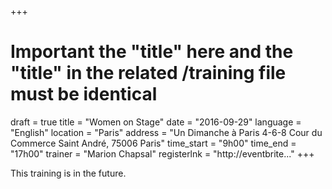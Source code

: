 +++
# Important the "title" here and the "title" in the related /training file must be identical 
draft		= true
title		= "Women on Stage"
date		= "2016-09-29"
language	= "English"
location 	= "Paris"
address		= "Un Dimanche à Paris 4-6-8 Cour du Commerce Saint André, 75006 Paris"
time_start	= "9h00"
time_end	= "17h00"
trainer		= "Marion Chapsal"
registerlnk = "http://eventbrite..."
+++

This training is in the future.